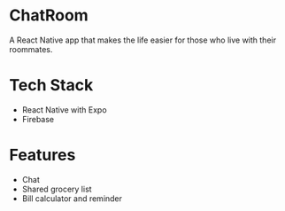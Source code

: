 # ChatRoom

A React Native app that makes the life easier for those who live with their roommates.

# Tech Stack

* React Native with Expo
* Firebase

# Features

* Chat
* Shared grocery list
* Bill calculator and reminder
